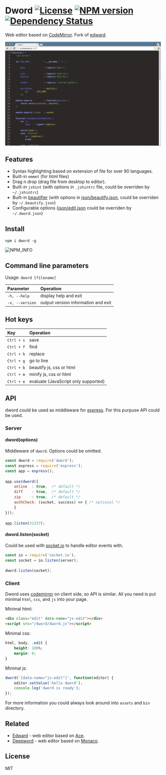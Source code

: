 Dword [![License][LicenseIMGURL]][LicenseURL] [![NPM version][NPMIMGURL]][NPMURL] [![Dependency Status][DependencyStatusIMGURL]][DependencyStatusURL]
=======
[NPMIMGURL]:                https://img.shields.io/npm/v/dword.svg?style=flat
[BuildStatusIMGURL]:        https://img.shields.io/travis/cloudcmd/dword/master.svg?style=flat
[DependencyStatusIMGURL]:   https://img.shields.io/gemnasium/cloudcmd/dword.svg?style=flat
[LicenseIMGURL]:            https://img.shields.io/badge/license-MIT-317BF9.svg?style=flat
[NPM_INFO_IMG]:             https://nodei.co/npm/dword.png?downloads=true&&stars&&downloadRank "npm install dword"
[NPMURL]:                   https://npmjs.org/package/dword "npm"
[DependencyStatusURL]:      https://gemnasium.com/cloudcmd/dword "Dependency Status"
[LicenseURL]:               https://tldrlegal.com/license/mit-license "MIT License"

[beautifile]:               https://github.com/coderaiser/node-beautifile "Beautifile"
[beautify.json]:            https://github.com/coderaiser/node-beautifile/tree/master/json/beautify.json "beautify.json"

[edit.json]:                https://github.com/cloudcmd/dword/tree/master/json/edit.json "edit.json"

Web editor based on [CodeMirror](http://codemirror.net).
Fork of [edward](https://github.com/cloudcmd/edward "Edward").

![dword](https://raw.githubusercontent.com/cloudcmd/dword/master/img/dword.png "dword")

## Features
- Syntax highlighting based on extension of file for over 90 languages.
- Built-in `emmet` (for html files)
- Drag n drop (drag file from desktop to editor).
- Built-in `jshint` (with options in `.jshintrc` file, could be overriden by `~/.jshintrc`)
- Built-in [beautifier][beautifile] (with options in [json/beautify.json][beautify.json], could be overriden by `~/.beautify.json`)
- Configurable options ([json/edit.json][edit.json] could be overriden by `~/.dword.json`)

## Install

```
npm i dword -g
```

![NPM_INFO][NPM_INFO_IMG]

## Command line parameters

Usage: `dword [filename]`

|Parameter              |Operation
|:----------------------|:--------------------------------------------
| `-h, --help`          | display help and exit
| `-v, --version`       | output version information and exit

## Hot keys
|Key                    |Operation
|:----------------------|:--------------------------------------------
| `Ctrl + s`            | save
| `Ctrl + f`            | find
| `Ctrl + h`            | replace
| `Ctrl + g`            | go to line
| `Ctrl + b`            | beautify js, css or html
| `Ctrl + m`            | minify js, css or html
| `Ctrl + e`            | evaluate (JavaScript only supported)

## API
dword could be used as middleware for [express](http://expressjs.com "Express").
For this purpuse API could be used.

### Server

#### dword(options)
Middleware of `dword`. Options could be omitted.

```js
const dword = require('dword');
const express = require('express');
const app = express();

app.use(dword({
    online  : true,  /* default */
    diff    : true,  /* default */
    zip     : true,  /* default */
    authCheck: (socket, success) => { /* optional */
    }
}));

app.listen(31337);
```

#### dword.listen(socket)
Could be used with [socket.io](http://socket.io "Socket.io") to handle editor events with.

```js
const io = require('socket.io'),
const socket = io.listen(server);

dword.listen(socket);
```

### Client
Dword uses [codemirror](http://codemirror.net/ "CodeMirror") on client side, so API is similar.
All you need is put minimal `html`, `css`, and `js` into your page.

Minimal html:

```html
<div class="edit" data-name="js-edit"></div>
<script src="/dword/dword.js"></script>
```

Minimal css:

```css
html, body, .edit {
    height: 100%;
    margin: 0;
}
```

Minimal js:
```js
dword('[data-name="js-edit"]', function(editor) {
    editor.setValue('hello dword');
    console.log('dword is ready');
});
```
For more information you could always look around into `assets` and `bin` directory.

## Related

- [Edward](https://github.com/cloudcmd/edward "Edwdard") - web editor based on [Ace](https://ace.c9.io "Ace").
- [Deepword](https://github.com/cloudcmd/deepword "Deepword") - web editor based on [Monaco](https://microsoft.github.io/monaco-editor/ "Monaco").

## License

MIT
